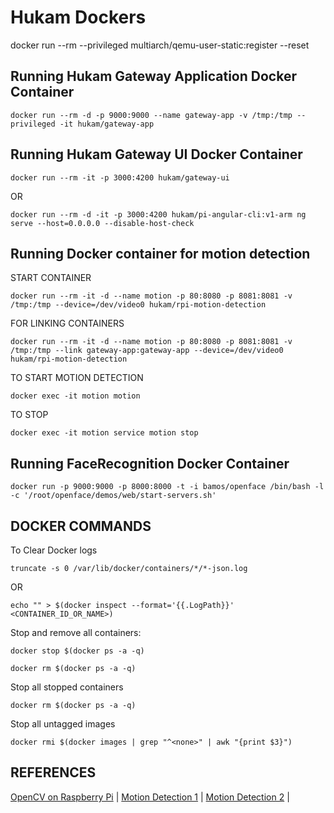 # Hukam Dockers

docker run --rm --privileged multiarch/qemu-user-static:register --reset

## Running Hukam Gateway Application Docker Container
`docker run --rm -d -p 9000:9000 --name gateway-app -v /tmp:/tmp --privileged -it hukam/gateway-app`

## Running Hukam Gateway UI Docker Container
`docker run --rm -it -p 3000:4200 hukam/gateway-ui`

OR

`docker run --rm -d -it -p 3000:4200 hukam/pi-angular-cli:v1-arm ng serve --host=0.0.0.0 --disable-host-check`

## Running Docker container for motion detection

START CONTAINER

`docker run --rm -it -d --name motion -p 80:8080 -p 8081:8081 -v /tmp:/tmp --device=/dev/video0 hukam/rpi-motion-detection`

FOR LINKING CONTAINERS

`docker run --rm -it -d --name motion -p 80:8080 -p 8081:8081 -v /tmp:/tmp --link gateway-app:gateway-app --device=/dev/video0 hukam/rpi-motion-detection`

TO START MOTION DETECTION

`docker exec -it motion motion`

TO STOP

`docker exec -it motion service motion stop`

## Running FaceRecognition Docker Container

`docker run -p 9000:9000 -p 8000:8000 -t -i bamos/openface /bin/bash -l -c '/root/openface/demos/web/start-servers.sh'`

## DOCKER COMMANDS

To Clear Docker logs

`truncate -s 0 /var/lib/docker/containers/*/*-json.log`

OR 

`echo "" > $(docker inspect --format='{{.LogPath}}' <CONTAINER_ID_OR_NAME>)`

Stop and remove all containers:

`docker stop $(docker ps -a -q)`

`docker rm $(docker ps -a -q)`

Stop all stopped containers

`docker rm $(docker ps -a -q)`

Stop all untagged images

`docker rmi $(docker images | grep "^<none>" | awk "{print $3}")`


## REFERENCES
[OpenCV on Raspberry Pi](http://www.pyimagesearch.com/2016/04/18/install-guide-raspberry-pi-3-raspbian-jessie-opencv-3/) |
[Motion Detection 1](https://github.com/remonlam/rpi-docker-motion) |
[Motion Detection 2](https://github.com/yushi/rpi-dockerfile) |
